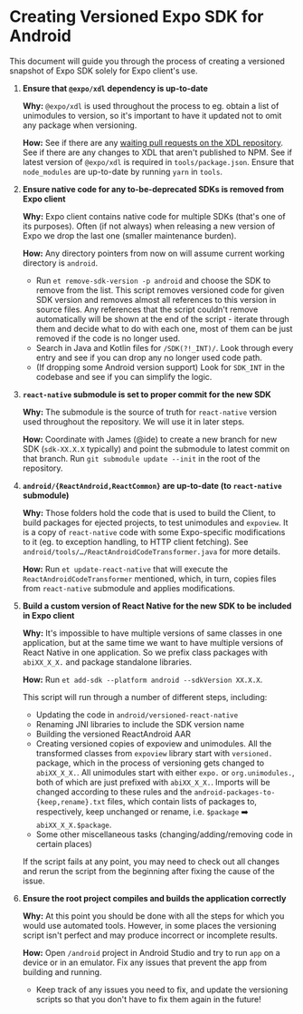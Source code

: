 # Creating Versioned Expo SDK for Android

This document will guide you through the process of creating a versioned snapshot of Expo SDK solely for Expo client's use.

1. **Ensure that `@expo/xdl` dependency is up-to-date**

    **Why:** `@expo/xdl` is used throughout the process to eg. obtain a list of unimodules to version, so it's important to have it updated not to omit any package when versioning.

    **How:** See if there are any [waiting pull requests on the XDL repository](https://github.com/expo/expo-cli/pulls). See if there are any changes to XDL that aren't published to NPM. See if latest version of `@expo/xdl` is required in `tools/package.json`. Ensure that `node_modules` are up-to-date by running `yarn` in `tools`.

2. **Ensure native code for any to-be-deprecated SDKs is removed from Expo client**

    **Why:** Expo client contains native code for multiple SDKs (that's one of its purposes). Often (if not always) when releasing a new version of Expo we drop the last one (smaller maintenance burden).

    **How:** Any directory pointers from now on will assume current working directory is `android`.
      - Run `et remove-sdk-version -p android` and choose the SDK to remove from the list. This script removes versioned code for given SDK version and removes almost all references to this version in source files. Any references that the script couldn't remove automatically will be shown at the end of the script - iterate through them and decide what to do with each one, most of them can be just removed if the code is no longer used.
      - Search in Java and Kotlin files for `/SDK(?!_INT)/`. Look through every entry and see if you can drop any no longer used code path.
      - (If dropping some Android version support) Look for `SDK_INT` in the codebase and see if you can simplify the logic.

3. **`react-native` submodule is set to proper commit for the new SDK**

    **Why:** The submodule is the source of truth for `react-native` version used throughout the repository. We will use it in later steps.
    
    **How:** Coordinate with James (@ide) to create a new branch for new SDK (`sdk-XX.X.X` typically) and point the submodule to latest commit on that branch. Run `git submodule update --init` in the root of the repository.

4. **`android/{ReactAndroid,ReactCommon}` are up-to-date (to `react-native` submodule)**

    **Why:** Those folders hold the code that is used to build the Client, to build packages for ejected projects, to test unimodules and `expoview`. It is a copy of `react-native` code with some Expo-specific modifications to it (eg. to exception handling, to HTTP client fetching). See `android/tools/…/ReactAndroidCodeTransformer.java` for more details.

    **How:** Run `et update-react-native` that will execute the `ReactAndroidCodeTransformer` mentioned, which, in turn, copies files from `react-native` submodule and applies modifications.

5. **Build a custom version of React Native for the new SDK to be included in Expo client**

    **Why:** It's impossible to have multiple versions of same classes in one application, but at the same time we want to have multiple versions of React Native in one application. So we prefix class packages with `abiXX_X_X.` and package standalone libraries.

    **How:** Run `et add-sdk --platform android --sdkVersion XX.X.X`.

    This script will run through a number of different steps, including:
      * Updating the code in `android/versioned-react-native`
      * Renaming JNI libraries to include the SDK version name
      * Building the versioned ReactAndroid AAR
      * Creating versioned copies of expoview and unimodules. All the transformed classes from `expoview` library start with `versioned.` package, which in the process of versioning gets changed to `abiXX_X_X.`. All unimodules start with either `expo.` or `org.unimodules.`, both of which are just prefixed with `abiXX_X_X.`. Imports will be changed according to these rules and the `android-packages-to-{keep,rename}.txt` files, which contain lists of packages to, respectively, keep unchanged or rename, i.e. `$package` ➡️ `abiXX_X_X.$package`.
      * Some other miscellaneous tasks (changing/adding/removing code in certain places)

    If the script fails at any point, you may need to check out all changes and rerun the script from the beginning after fixing the cause of the issue.

7. **Ensure the root project compiles and builds the application correctly**

    **Why:** At this point you should be done with all the steps for which you would use automated tools. However, in some places the versioning script isn't perfect and may produce incorrect or incomplete results.

    **How:** Open `/android` project in Android Studio and try to run `app` on a device or in an emulator. Fix any issues that prevent the app from building and running.
      * Keep track of any issues you need to fix, and update the versioning scripts so that you don't have to fix them again in the future!
